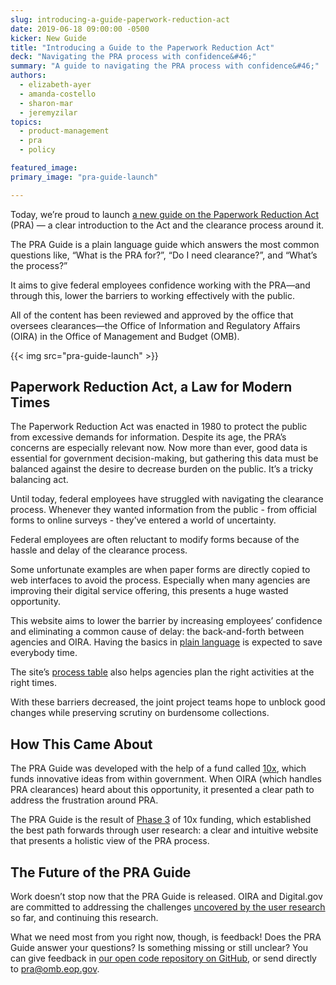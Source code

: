 ```yaml
---
slug: introducing-a-guide-paperwork-reduction-act
date: 2019-06-18 09:00:00 -0500
kicker: New Guide
title: "Introducing a Guide to the Paperwork Reduction Act"
deck: "Navigating the PRA process with confidence&#46;"
summary: "A guide to navigating the PRA process with confidence&#46;"
authors:
  - elizabeth-ayer
  - amanda-costello
  - sharon-mar
  - jeremyzilar
topics:
  - product-management
  - pra
  - policy

featured_image:
primary_image: "pra-guide-launch"

---
```


Today, we’re proud to launch [a new guide on the Paperwork Reduction Act](https://pra.digital.gov/) (PRA) — a clear introduction to the Act and the clearance process around it.

The PRA Guide is a plain language guide which answers the most common questions like, “What is the PRA for?”, “Do I need clearance?”, and “What’s the process?”

It aims to give federal employees confidence working with the PRA&mdash;and through this, lower the barriers to working effectively with the public.

All of the content has been reviewed and approved by the office that oversees clearances&mdash;the Office of Information and Regulatory Affairs (OIRA) in the Office of Management and Budget (OMB).

{{< img src="pra-guide-launch" >}}

## Paperwork Reduction Act, a Law for Modern Times

The Paperwork Reduction Act was enacted in 1980 to protect the public from excessive demands for information. Despite its age, the PRA’s concerns are especially relevant now. Now more than ever, good data is essential for government decision-making, but gathering this data must be balanced against the desire to decrease burden on the public. It’s a tricky balancing act.

Until today, federal employees have struggled with navigating the clearance process. Whenever they wanted information from the public - from official forms to online surveys - they’ve entered a world of uncertainty.

Federal employees are often reluctant to modify forms because of the hassle and delay of the clearance process.

Some unfortunate examples are when paper forms are directly copied to web interfaces to avoid the process. Especially when many agencies are improving their digital service offering, this presents a huge wasted opportunity.

This website aims to lower the barrier by increasing employees’ confidence and eliminating a common cause of delay: the back-and-forth between agencies and OIRA. Having the basics in [plain language](https://www.plainlanguage.gov/) is expected to save everybody time.

The site’s [process table](https://pra.digital.gov/clearance-process/) also helps agencies plan the right activities at the right times.

With these barriers decreased, the joint project teams hope to unblock good changes while preserving scrutiny on burdensome collections.

## How This Came About

The PRA Guide was developed with the help of a fund called [10x](https://10x.gsa.gov/), which funds innovative ideas from within government. When OIRA (which handles PRA clearances) heard about this opportunity, it presented a clear path to address the frustration around PRA.

The PRA Guide is the result of [Phase 3](https://10x.gsa.gov/the-10x-process/) of 10x funding, which established the best path forwards through user research: a clear and intuitive website that presents a holistic view of the PRA process.

## The Future of the PRA Guide

Work doesn’t stop now that the PRA Guide is released. OIRA and Digital.gov are committed to addressing the challenges [uncovered by the user research](https://github.com/GSA/digitalgov-pra/wiki/Summary) so far, and continuing this research.

What we need most from you right now, though, is feedback! Does the PRA Guide answer your questions? Is something missing or still unclear? You can give feedback in [our open code repository on GitHub](https://github.com/GSA/digitalgov-pra), or send directly to <a href="mailto:pra@omb.eop.gov
?subject=PRA%20Website:%20Site%20Feedback&body=Please%20fill%20out%20the%20information%20below%0A%0A%0AWhat%20were%20you%20trying%20to%20do?%0A%0A%0AGeneral%20Comments%3a%0A%0A%0A">pra@omb.eop.gov</a>.
